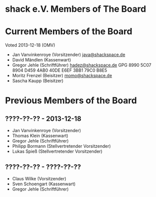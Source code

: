 # shack e.V. Members of The Board

# Current Members of the Board
Voted 2013-12-18 (OMV)

* Jan Vanvinkenroye (Vorsitzender) java@shackspace.de
* David Mändlen (Kassenwart)
* Gregor Jehle (Schriftführer) hadez@shackspace.de GPG 8990 5C07 8904 D459 4AB0 40DE E6EF 3BB1 79C0 B8E5
* Moritz Frenzel (Beisitzer) momo@shackspace.de
* Sascha Kaupp (Beisitzer)

# Previous Members of the Board

## ????-??-?? - 2013-12-18
* Jan Vanvinkenroye (Vorsitzender)
* Thomas Klein (Kassenwart)
* Gregor Jehle (Schriftführer)
* Philipp Bormann (Stellvertretender Vorsitzender)
* Lukas Spieß (Stellvertretender Vorsitzender)

## ????-??-?? - ????-??-??
* Claus Wilke (Vorsitzender)
* Sven Schoengart (Kassenwart)
* Gregor Jehle (Schriftführer)
